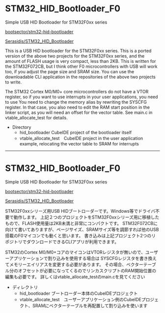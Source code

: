 # STM32_HID_Bootloader_F0
Simple USB HID Bootloader for STM32F0xx series

[bootsector/stm32-hid-bootloader](https://github.com/bootsector/stm32-hid-bootloader) 

[Serasidis/STM32_HID_Bootloader](https://github.com/Serasidis/STM32_HID_Bootloader) 


This is a USB HID bootloader for the STM32F0xx series.
This is a ported version of the above two projects for the STM32F0xx series, and the amount of FLASH usage is very compact, less than 2KB.
This is written for the STM32F072CB, but I think other F0 microcontrollers with USB will work too, if you adjust the page size and SRAM size.
You can use the downloadable CLI application in the repositories of the above two projects to write.

The STM32 Cortex M0/M0+ core microcontrollers do not have a VTOR register, so if you want to use interrupts in your user applications, you need to use
You need to change the memory alias by rewriting the SYSCFG register.
In that case, you also need to edit the RAM start position in the linker script, as you will need an offset for the vector table.
See main.c in vtable_allocate_test for details.

- Directory
   - hid_bootloader CubeIDE project of the bootloader itself
   - vtable_allocate_test　CubeIDE project in the user application example, relocating the vector table to SRAM for interrupts
   
---

# STM32_HID_Bootloader_F0
Simple USB HID Bootloader for STM32F0xx series

[bootsector/stm32-hid-bootloader](https://github.com/bootsector/stm32-hid-bootloader) 

[Serasidis/STM32_HID_Bootloader](https://github.com/Serasidis/STM32_HID_Bootloader) 


STM32F0xxシリーズ用USB HIDブートローダーです。Windows等でドライバ不要で動作します。
上記２つのプロジェクトをSTM32F0xxシリーズ用に移植したもので、FLASH使用量は2KB未満と非常にコンパクトです。
STM32F072CBに向けて書いてありますが、ページサイズ、SRAMサイズ等を調節すれば他のUSB搭載のF0マイコンでも動くと思います。
書き込みは上記プロジェクト2つのリポジトリでダウンロードできるCLIアプリが利用できます。

STM32のCortex M0/M0+コアのマイコンはVTORレジスタが無いので、ユーザーアプリケーションで割り込みを使用する場合は
SYSCFGレジスタを書き換えてメモリーエイリアスを変更する必要があります。
その場合、ベクターテーブル分のオフセットが必要になってくるのでリンカスクリプトのRAM開始位置の編集も必要です。
詳しくはvtable_allocate_testのmain.cを見てください

- ディレクトリ
   - hid_bootloader ブートローダー本体のCubeIDEプロジェクト
   - vtable_allocate_test　ユーザーアプリケーション例のCubeIDEプロジェクト、SRAMにベクターテーブルを再配置して割り込みを使います
